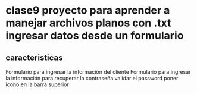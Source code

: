 # clase9 proyecto para aprender a manejar archivos planos con .txt ingresar datos desde un formulario

## caracteristicas 

 Formulario para ingresar la información del cliente 
 Formulario para ingresar la información para recuperar la contraseña
 validar el password
 poner icono en la barra superior 